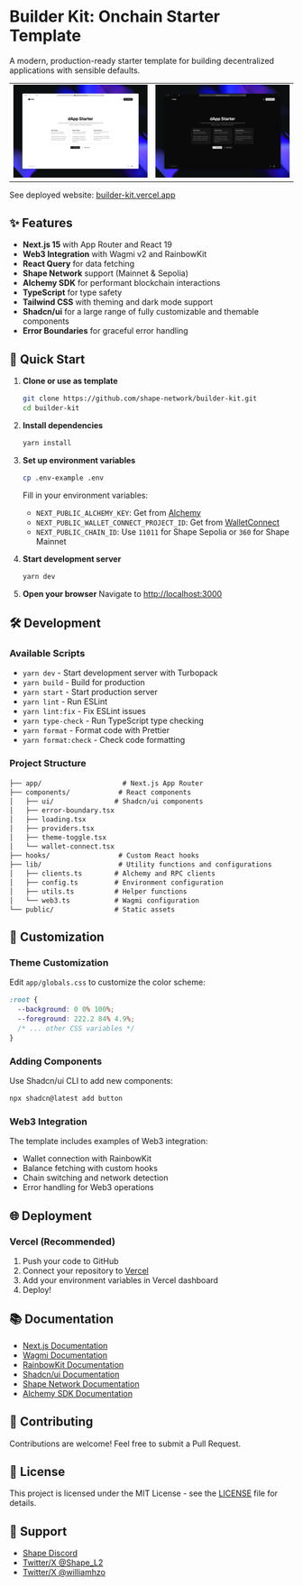 # Builder Kit: Onchain Starter Template

A modern, production-ready starter template for building decentralized applications with sensible defaults.

<table width="100%">
  <tr>
    <td width="50%"><img src="./public/lp-1.png" alt="Builder Kit Screenshot 1" width="100%"/></td>
    <td width="50%"><img src="./public/lp-2.png" alt="Builder Kit Screenshot 2" width="100%"/></td>
  </tr>
</table>

See deployed website: [builder-kit.vercel.app](https://builder-kit.vercel.app/)

## ✨ Features

- **Next.js 15** with App Router and React 19
- **Web3 Integration** with Wagmi v2 and RainbowKit
- **React Query** for data fetching
- **Shape Network** support (Mainnet & Sepolia)
- **Alchemy SDK** for performant blockchain interactions
- **TypeScript** for type safety
- **Tailwind CSS** with theming and dark mode support
- **Shadcn/ui** for a large range of fully customizable and themable components
- **Error Boundaries** for graceful error handling

## 🚀 Quick Start

1. **Clone or use as template**

   ```bash
   git clone https://github.com/shape-network/builder-kit.git
   cd builder-kit
   ```

2. **Install dependencies**

   ```bash
   yarn install
   ```

3. **Set up environment variables**

   ```bash
   cp .env-example .env
   ```

   Fill in your environment variables:

   - `NEXT_PUBLIC_ALCHEMY_KEY`: Get from [Alchemy](https://alchemy.com)
   - `NEXT_PUBLIC_WALLET_CONNECT_PROJECT_ID`: Get from [WalletConnect](https://cloud.walletconnect.com)
   - `NEXT_PUBLIC_CHAIN_ID`: Use `11011` for Shape Sepolia or `360` for Shape Mainnet

4. **Start development server**

   ```bash
   yarn dev
   ```

5. **Open your browser**
   Navigate to [http://localhost:3000](http://localhost:3000)

## 🛠️ Development

### Available Scripts

- `yarn dev` - Start development server with Turbopack
- `yarn build` - Build for production
- `yarn start` - Start production server
- `yarn lint` - Run ESLint
- `yarn lint:fix` - Fix ESLint issues
- `yarn type-check` - Run TypeScript type checking
- `yarn format` - Format code with Prettier
- `yarn format:check` - Check code formatting

### Project Structure

```
├── app/                    # Next.js App Router
├── components/            # React components
│   ├── ui/               # Shadcn/ui components
│   ├── error-boundary.tsx
│   ├── loading.tsx
│   ├── providers.tsx
│   ├── theme-toggle.tsx
│   └── wallet-connect.tsx
├── hooks/                 # Custom React hooks
├── lib/                   # Utility functions and configurations
│   ├── clients.ts        # Alchemy and RPC clients
│   ├── config.ts         # Environment configuration
│   ├── utils.ts          # Helper functions
│   └── web3.ts           # Wagmi configuration
└── public/               # Static assets
```

## 🎨 Customization

### Theme Customization

Edit `app/globals.css` to customize the color scheme:

```css
:root {
  --background: 0 0% 100%;
  --foreground: 222.2 84% 4.9%;
  /* ... other CSS variables */
}
```

### Adding Components

Use Shadcn/ui CLI to add new components:

```bash
npx shadcn@latest add button
```

### Web3 Integration

The template includes examples of Web3 integration:

- Wallet connection with RainbowKit
- Balance fetching with custom hooks
- Chain switching and network detection
- Error handling for Web3 operations

## 🌐 Deployment

### Vercel (Recommended)

1. Push your code to GitHub
2. Connect your repository to [Vercel](https://vercel.com)
3. Add your environment variables in Vercel dashboard
4. Deploy!

## 📚 Documentation

- [Next.js Documentation](https://nextjs.org/docs)
- [Wagmi Documentation](https://wagmi.sh)
- [RainbowKit Documentation](https://www.rainbowkit.com)
- [Shadcn/ui Documentation](https://ui.shadcn.com)
- [Shape Network Documentation](https://docs.shape.network)
- [Alchemy SDK Documentation](https://docs.alchemy.com/reference/alchemy-sdk-quickstart)

## 🤝 Contributing

Contributions are welcome! Feel free to submit a Pull Request.

## 📄 License

This project is licensed under the MIT License - see the [LICENSE](LICENSE) file for details.

## 💬 Support

- [Shape Discord](http://discord.com/invite/shape-l2)
- [Twitter/X @Shape_L2](https://x.com/Shape_L2)
- [Twitter/X @williamhzo](https://x.com/williamhzo)
